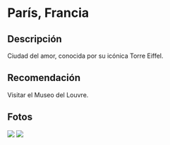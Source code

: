 # París, Francia

## Descripción
Ciudad del amor, conocida por su icónica Torre Eiffel.

## Recomendación
Visitar el Museo del Louvre.

## Fotos
![](https://www.xtrafondos.com/wallpapers/paisaje-de-paris-en-la-noche-3816.jpg)
![](https://parisenmetro.eu/wp-content/uploads/2023/05/piramide-museo-louvre-paris.jpg)


